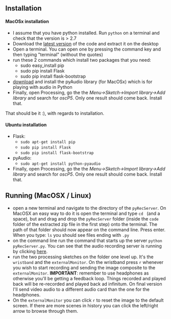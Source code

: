 ## Installation

#### MacOSx installation
* I assume that you have python installed. Run `python` on a terminal and check that the version is > 2.7
* Download the [latest version](https://github.com/lobodelmar/RCAco/archive/master.zip) of the code and extract it on the desktop 
* Open a terminal. You can open one by pressing the command key and then typing "terminal" (without the quotes)
* run these 2 commands which install two packages that you need:
  * sudo easy_install pip
  * sudo pip install Flask
  * sudo pip install flask-bootstrap
* [download](https://people.csail.mit.edu/hubert/pyaudio/#downloads) and install the pyAudio library (for MacOSx) which is for playing with audio in Python 
* Finally, open Processing, go the the *Menu->Sketch->Import library->Add library* and search for *oscP5*. Only one result should come back. Install that.

That should be it :), with regards to installation.

#### Ubuntu installation
* Flask:
  * `sudo apt-get install pip`
  * `sudo pip install Flask`
  * `sudo pip install flask-bootstrap`
* pyAudio:
  * `sudo apt-get install python-pyaudio`
* Finally, open Processing, go the the *Menu->Sketch->Import library->Add library* and search for *oscP5*. Only one result should come back. Install that.

## Running (MacOSX / Linux)
* open a new terminal and navigate to the directory of the `pyRecServer`. On MacOSX an easy way to do it is open the terminal and type `cd ` (and a space), but and drag and drop the `pyRecServer` folder (inside the `code` folder of the extracted zip file in the first step) onto the terminal. The path of that folder should now appear on the command line. Press enter. When you type: `ls` you should see files ending with `.py`
* on the command line run the command that starts up the server `python pyRecServer.py`. You can see that the audio recording server is running by clicking [here](http://localhost:8080/).
* run the two processing sketches on the folder one level up. It's the `wristband` and the `externalMonitor`. On the wristband press `r` whenever you wish to start recording and sending the image composite to the `externalMonitor`. **IMPORTANT**: remember to use headphones as otherwise you'll be getting a feedback loop. Things recorded and played back will be re-recorded and played back ad infinitum. On final version I'll send video audio to a different audio card than the one for the headphones.
* On the `externalMonitor` you can click `r` to reset the image to the default screen. If there are more scenes in history you can click the left/right arrow to browse through them.
